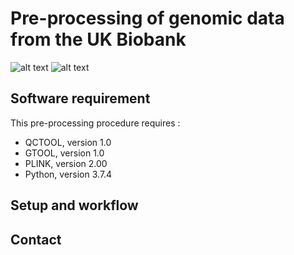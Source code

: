 # Pre-processing of genomic data from the UK Biobank

![alt text](https://github.com/lbourguignon/Preprocessing_UKBiobank_genotype500k/blob/master/UK_biobank_logo.png?raw=true)
![alt text](https://github.com/lbourguignon/Preprocessing_UKBiobank_genotype500k/blob/master/MLCB_logo.png?raw=true)


## Software requirement

This pre-processing procedure requires :
* QCTOOL, version 1.0
* GTOOL, version 1.0
* PLINK, version 2.00
* Python, version 3.7.4

## Setup and workflow



## Contact
